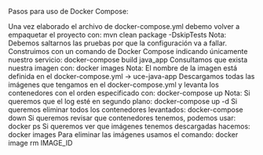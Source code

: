 Pasos para uso de Docker Compose:

Una vez elaborado el archivo de docker-compose.yml debemo volver a empaquetar el proyecto con: mvn clean package -DskipTests Nota: Debemos saltarnos las pruebas por que la configuración va a fallar.
Construimos con un comando de Docker Compose indicando únicamente nuestro servicio: docker-compose build java_app
Consultamos que exista nuestra imagen con: docker images Nota: El nombre de la imagen está definida en el docker-compose.yml -> uce-java-app
Descargamos todas las imágenes que tengamos en el docker-compose.yml y levanta los contenedores con el orden especificado con: docker-compose up Nota: Si queremos que el log esté en segundo plano: docker-compose up -d Si queremos eliminar todos los contenedores levantados: docker-compose down Si queremos revisar que contenedores tenemos, podemos usar: docker ps Si queremos ver que imágenes tenemos descargadas hacemos: docker images Para eliminar las imágenes usamos el comando: docker image rm IMAGE_ID
